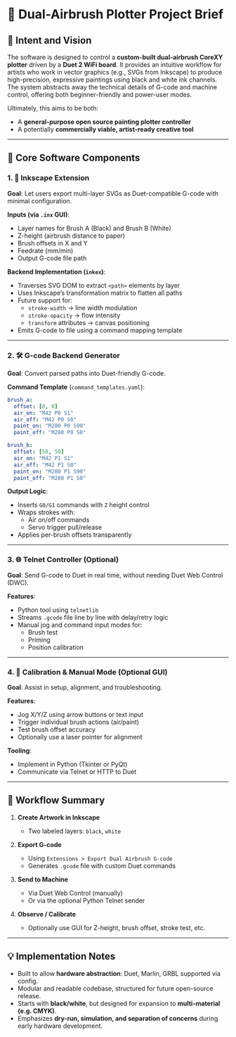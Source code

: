 
# 🎨 Dual-Airbrush Plotter Project Brief

## 🧠 Intent and Vision

The software is designed to control a **custom-built dual-airbrush CoreXY plotter** driven by a **Duet 2 WiFi board**. It provides an intuitive workflow for artists who work in vector graphics (e.g., SVGs from Inkscape) to produce high-precision, expressive paintings using black and white ink channels. The system abstracts away the technical details of G-code and machine control, offering both beginner-friendly and power-user modes.

Ultimately, this aims to be both:
- A **general-purpose open source painting plotter controller**
- A potentially **commercially viable, artist-ready creative tool**

---

## 🧩 Core Software Components

### 1. 🔌 Inkscape Extension

**Goal**: Let users export multi-layer SVGs as Duet-compatible G-code with minimal configuration.

**Inputs (via `.inx` GUI)**:
- Layer names for Brush A (Black) and Brush B (White)
- Z-height (airbrush distance to paper)
- Brush offsets in X and Y
- Feedrate (mm/min)
- Output G-code file path

**Backend Implementation (`inkex`)**:
- Traverses SVG DOM to extract `<path>` elements by layer
- Uses Inkscape’s transformation matrix to flatten all paths
- Future support for:
  - `stroke-width` → line width modulation
  - `stroke-opacity` → flow intensity
  - `transform` attributes → canvas positioning
- Emits G-code to file using a command mapping template

---

### 2. 🛠 G-code Backend Generator

**Goal**: Convert parsed paths into Duet-friendly G-code.

**Command Template** (`command_templates.yaml`):

```yaml
brush_a:
  offset: [0, 0]
  air_on: "M42 P0 S1"
  air_off: "M42 P0 S0"
  paint_on: "M280 P0 S90"
  paint_off: "M280 P0 S0"

brush_b:
  offset: [50, 50]
  air_on: "M42 P1 S1"
  air_off: "M42 P1 S0"
  paint_on: "M280 P1 S90"
  paint_off: "M280 P1 S0"
```

**Output Logic**:
- Inserts `G0/G1` commands with `Z` height control
- Wraps strokes with:
  - Air on/off commands
  - Servo trigger pull/release
- Applies per-brush offsets transparently

---

### 3. 🌐 Telnet Controller (Optional)

**Goal**: Send G-code to Duet in real time, without needing Duet Web Control (DWC).

**Features**:
- Python tool using `telnetlib`
- Streams `.gcode` file line by line with delay/retry logic
- Manual jog and command input modes for:
  - Brush test
  - Priming
  - Position calibration

---

### 4. 🧪 Calibration & Manual Mode (Optional GUI)

**Goal**: Assist in setup, alignment, and troubleshooting.

**Features**:
- Jog X/Y/Z using arrow buttons or text input
- Trigger individual brush actions (air/paint)
- Test brush offset accuracy
- Optionally use a laser pointer for alignment

**Tooling**:
- Implement in Python (Tkinter or PyQt)
- Communicate via Telnet or HTTP to Duet

---

## 🔄 Workflow Summary

1. **Create Artwork in Inkscape**
   - Two labeled layers: `black`, `white`

2. **Export G-code**
   - Using `Extensions > Export Dual Airbrush G-code`
   - Generates `.gcode` file with custom Duet commands

3. **Send to Machine**
   - Via Duet Web Control (manually)
   - Or via the optional Python Telnet sender

4. **Observe / Calibrate**
   - Optionally use GUI for Z-height, brush offset, stroke test, etc.

---

## 💡 Implementation Notes

- Built to allow **hardware abstraction**: Duet, Marlin, GRBL supported via config.
- Modular and readable codebase, structured for future open-source release.
- Starts with **black/white**, but designed for expansion to **multi-material (e.g. CMYK)**.
- Emphasizes **dry-run, simulation, and separation of concerns** during early hardware development.

